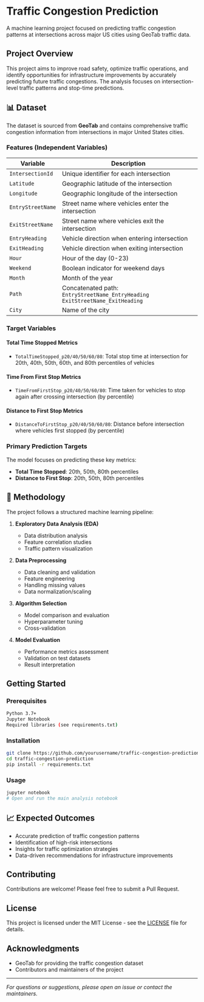 # Traffic Congestion Prediction

A machine learning project focused on predicting traffic congestion patterns at intersections across major US cities using GeoTab traffic data.

## Project Overview

This project aims to improve road safety, optimize traffic operations, and identify opportunities for infrastructure improvements by accurately predicting future traffic congestions. The analysis focuses on intersection-level traffic patterns and stop-time predictions.

## 📊 Dataset

The dataset is sourced from **GeoTab** and contains comprehensive traffic congestion information from intersections in major United States cities.

### Features (Independent Variables)

| Variable | Description |
|----------|-------------|
| `IntersectionId` | Unique identifier for each intersection |
| `Latitude` | Geographic latitude of the intersection |
| `Longitude` | Geographic longitude of the intersection |
| `EntryStreetName` | Street name where vehicles enter the intersection |
| `ExitStreetName` | Street name where vehicles exit the intersection |
| `EntryHeading` | Vehicle direction when entering intersection |
| `ExitHeading` | Vehicle direction when exiting intersection |
| `Hour` | Hour of the day (0-23) |
| `Weekend` | Boolean indicator for weekend days |
| `Month` | Month of the year |
| `Path` | Concatenated path: `EntryStreetName_EntryHeading ExitStreetName_ExitHeading` |
| `City` | Name of the city |

### Target Variables

#### Total Time Stopped Metrics
- `TotalTimeStopped_p20/40/50/60/80`: Total stop time at intersection for 20th, 40th, 50th, 60th, and 80th percentiles of vehicles

#### Time From First Stop Metrics  
- `TimeFromFirstStop_p20/40/50/60/80`: Time taken for vehicles to stop again after crossing intersection (by percentile)

#### Distance to First Stop Metrics
- `DistanceToFirstStop_p20/40/50/60/80`: Distance before intersection where vehicles first stopped (by percentile)

### Primary Prediction Targets

The model focuses on predicting these key metrics:
- **Total Time Stopped**: 20th, 50th, 80th percentiles
- **Distance to First Stop**: 20th, 50th, 80th percentiles

## 🔬 Methodology

The project follows a structured machine learning pipeline:

1. **Exploratory Data Analysis (EDA)**
   - Data distribution analysis
   - Feature correlation studies
   - Traffic pattern visualization

2. **Data Preprocessing**
   - Data cleaning and validation
   - Feature engineering
   - Handling missing values
   - Data normalization/scaling

3. **Algorithm Selection**
   - Model comparison and evaluation
   - Hyperparameter tuning
   - Cross-validation

4. **Model Evaluation**
   - Performance metrics assessment
   - Validation on test datasets
   - Result interpretation

## Getting Started

### Prerequisites
```bash
Python 3.7+
Jupyter Notebook
Required libraries (see requirements.txt)
```

### Installation
```bash
git clone https://github.com/yourusername/traffic-congestion-prediction
cd traffic-congestion-prediction
pip install -r requirements.txt
```

### Usage
```bash
jupyter notebook
# Open and run the main analysis notebook
```

## 📈 Expected Outcomes

- Accurate prediction of traffic congestion patterns
- Identification of high-risk intersections
- Insights for traffic optimization strategies
- Data-driven recommendations for infrastructure improvements

## Contributing

Contributions are welcome! Please feel free to submit a Pull Request.

## License

This project is licensed under the MIT License - see the [LICENSE](LICENSE) file for details.

## Acknowledgments

- GeoTab for providing the traffic congestion dataset
- Contributors and maintainers of the project

---

*For questions or suggestions, please open an issue or contact the maintainers.*
